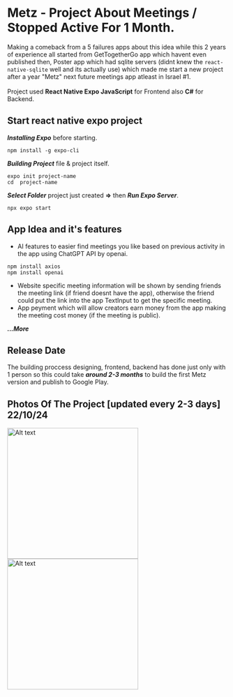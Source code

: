 # Metz - Project About Meetings / Stopped Active For 1 Month.

Making a comeback from a 5 failures apps about this idea while this 2 years of experience 
all started from GetTogetherGo app which havent even published then, 
Poster app which had sqlite servers (didnt knew the `react-native-sqlite` well and its actually use) which 
made me start a new project after a year "Metz" next future meetings app atleast in Israel #1.
<br> <br>
Project used **React Native Expo JavaScript** for Frontend also **C#** for Backend.

## Start react native expo project

***Installing Expo*** before starting.
```
npm install -g expo-cli
```
***Building Project*** file & project itself.
```
expo init project-name
cd  project-name
```
***Select Folder*** project just created **=>** then ***Run Expo Server***.
```
npx expo start
```

## App Idea and it's features

- AI features to easier find meetings you like based on previous activity in the app using ChatGPT API by openai.
```
npm install axios
npm install openai
```
- Website specific meeting information will be shown by sending friends the meeting link (if friend doesnt have the app), otherwise the friend could put the link into the app TextInput to get the specific meeting.
- App peyment which will allow creators earn money from the app making the meeting cost money (if the meeting is public).

***...More***

## Release Date

The building proccess designing, frontend, backend has done just only with 1 person so this could take ***around 2-3 months*** to build the first Metz version and publish to Google Play.

## Photos Of The Project [updated every 2-3 days] 22/10/24

<img src="https://github.com/user-attachments/assets/a5c927d6-1522-4063-b9e0-825b025362df" alt="Alt text" width="300"/>

<img src="https://github.com/user-attachments/assets/759557b2-c767-4fcf-856b-7f8c8e25cadc" alt="Alt text" width="300"/>

